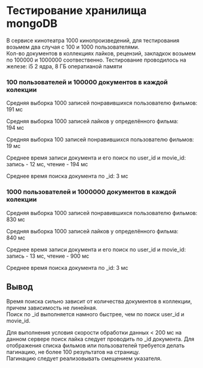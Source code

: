 # Тестирование хранилища mongoDB

В сервисе кинотеатра 1000 кинопроизведений, для тестирования возьмем два случая с 100 и 1000 пользователями.  
Кол-во документов в коллекциях лайков, рецензий, закладкок возьмем по 100000 и 1000000 соотвественно.
Тестирование проводилось на железе: i5 2 ядра, 8 ГБ оператианой памяти

### 100 пользователей и 100000 документов в каждой колекции

Средняя выборка 1000 записей понравившихся пользователю фильмов:  
191 мс  

Средняя выборка 1000 записей лайков у определённого фильма:  
194 мс

Средняя выборка 100 записей понравившихся пользователю фильмов:  
19 мс  

Среднее время записи документа и его поиск по user_id и movie_id:  
запись - 12 мс, чтение - 194 мс

Среднее время поиска документа по _id:
3 мс

### 1000 пользователей и 1000000 документов в каждой колекции

Средняя выборка 1000 записей понравившихся пользователю фильмов:  
830 мс  

Средняя выборка 1000 записей лайков у определённого фильма:  
840 мс

Среднее время записи документа и его поиск по user_id и movie_id:  
запись - 13 мс, чтение - 900 мс

Среднее время поиска документа по _id:
3 мс

## Вывод

Время поиска сильно зависит от количества документов в коллекции, причем зависимость не линейная.  
Поиск по _id выполняется намного быстрее, чем по поиск user_id и movie_id.

Для выполнения условия скорости обработки данных < 200 мс на данном сервере поиск лайка следует проводить по _id документа.
Для отображения списка фильмов или пользователей требуется делать пагинацию, не более 100 результатов на страницу.  
Пагинацию следует реализовывать смещением указателя.

